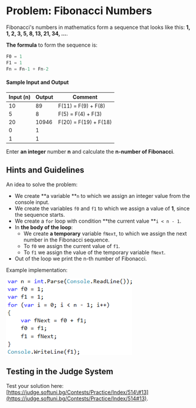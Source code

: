 # Problem: Fibonacci Numbers

Fibonacci's numbers in mathematics form a sequence that looks like this:  **1, 1, 2, 3, 5, 8, 13, 21, 34, …**.

**The formula** to form the sequence is:

```csharp
F0 = 1
F1 = 1
Fn = Fn-1 + Fn-2
```

#### Sample Input and Output

| Input \(n\) | Output | Comment |
| --- | --- | --- |
| 10 | 89 | F\(11\) = F\(9\) + F\(8\) |
| 5 | 8 | F\(5\) = F\(4\) + F\(3\) |
| 20 | 10946 | F\(20\) = F\(19\) + F\(18\) |
| 0 | 1 |  |
| 1 | 1 |  |

Enter **an integer** number **n** and calculate the **n-number of Fibonacci**.

## Hints and Guidelines

An idea to solve the problem:

* We create **a variable **`n` to which we assign an integer value from the console input.
* We create the variables `f0` and `f1` to which we assign a value of **1**, since the sequence starts.
* We create a `for` loop with condition **the current value **`i < n - 1`.
* In **the body of the loop**:
  * We create **a temporary** variable `fNext`, to which we assign the next number in the Fibonacci sequence.
  * To `f0` we assign the current value of `f1`.
  * To `f1` we assign the value of the temporary variable `fNext`.
* Out of the loop we print the n-th number of Fibonacci.

Example implementation:

![](/assets/chapter-7-images/12.Fibonacci-01.png)

## Testing in the Judge System

Test your solution here: [https://judge.softuni.bg/Contests/Practice/Index/514\#13](https://judge.softuni.bg/Contests/Practice/Index/514#13).

